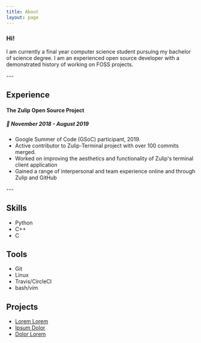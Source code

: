 ```yaml
---
title: About
layout: page
---
```

<!-- ![Profile Image]({{ site.url }}/{{ site.picture }}) -->

<h3>Hi!</h3>

<p>I am currently a final year computer science student pursuing my bachelor of science degree. I am an experienced open source developer with a demonstrated history of working on FOSS projects.</p>
---
<h2>Experience</h2>
<h4> The Zulip Open Source Project </h4>
<!-- <img class="emoji" title=":calendar:" alt=":calendar:" src="https://github.githubassets.com/images/icons/emoji/unicode/1f4c6.png" height="20" width="10" align="absmiddle"> -->
<h5> 📅 November 2018 - August 2019 </h5>
<ul class="skill-list">
	<li>Google Summer of Code (GSoC) participant, 2019.</li>
	<li>Active contributor to Zulip-Terminal project with over 100 commits merged.</li>
	<li>Worked on improving the aesthetics and functionality of Zulip's terminal client application</li>
	<li>Gained a range of interpersonal and team experience online and through Zulip and GitHub</li>
</ul>
---

<h2>Skills</h2>

<ul class="skill-list">
	<li>Python</li>
	<li>C++</li>
	<li>C</li>
</ul>

<h2>Tools</h2>

<ul class="tools-list">
  <li>Git</li>
  <li>Linux</li>
  <li>Travis/CircleCI</li>
  <li>bash/vim</li>
</ul>

<h2>Projects</h2>

<ul>
	<li><a href="https://github.com/">Lorem Lorem</a></li>
	<li><a href="https://github.com/">Ipsum Dolor</a></li>
	<li><a href="https://github.com/">Dolor Lorem</a></li>
</ul>
